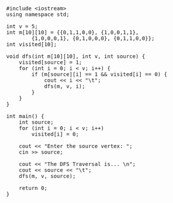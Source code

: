 
<pre>
#include &lt;iostream&gt;
using namespace std;

int v = 5;
int m[10][10] = {{0,1,1,0,0}, {1,0,0,1,1},
        {1,0,0,0,1}, {0,1,0,0,0}, {0,1,1,0,0}};
int visited[10];

void dfs(int m[10][10], int v, int source) {
    visited[source] = 1;
    for (int i = 0; i < v; i++) {
        if (m[source][i] == 1 && visited[i] == 0) {
            cout &lt;&lt; i &lt;&lt; "\t";
            dfs(m, v, i);
        }
    }
}

int main() {
    int source;
    for (int i = 0; i < v; i++)
        visited[i] = 0;

    cout &lt;&lt; "Enter the source vertex: ";
    cin &gt;&gt; source;

    cout &lt;&lt; "The DFS Traversal is... \n";
    cout &lt;&lt; source &lt;&lt; "\t";
    dfs(m, v, source);

    return 0;
}
</pre>

